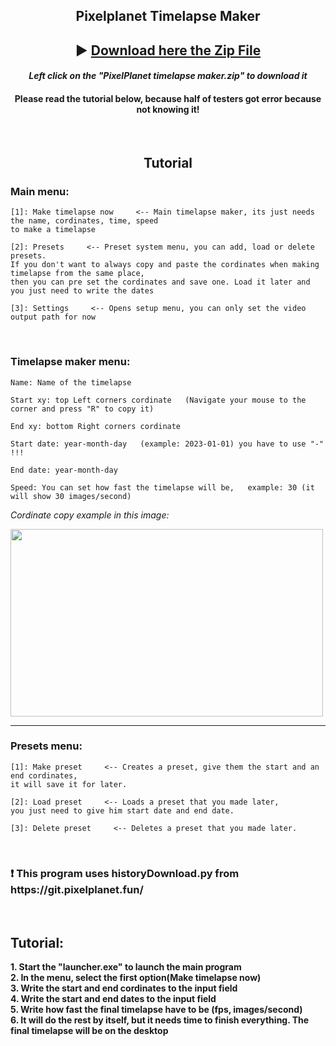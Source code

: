 <h2 align="center"> Pixelplanet Timelapse Maker </h2> 
<h2 align="center">
▶ <a href ="https://github.com/Batyoaron/pixelplanet_timelapse_maker/releases/tag/ptm1.4.1"
<strong> Download here the Zip File</strong>
</a> </h2>
<h4 align="center"> <em> Left click on the "PixelPlanet timelapse maker.zip" to download it </em> </h4>
<h4 align="center"> Please read the tutorial below, because half of testers got error because not knowing it!</h4>
<br>
<h2 align="center"> Tutorial</h2>

<h3> Main menu: </h3>

```
[1]: Make timelapse now     <-- Main timelapse maker, its just needs the name, cordinates, time, speed
to make a timelapse

[2]: Presets     <-- Preset system menu, you can add, load or delete presets.
If you don't want to always copy and paste the cordinates when making timelapse from the same place,
then you can pre set the cordinates and save one. Load it later and you just need to write the dates

[3]: Settings     <-- Opens setup menu, you can only set the video output path for now
```
<br>
<h3> Timelapse maker menu: </h3>

```
Name: Name of the timelapse

Start xy: top Left corners cordinate   (Navigate your mouse to the corner and press "R" to copy it)

End xy: bottom Right corners cordinate

Start date: year-month-day   (example: 2023-01-01) you have to use "-" !!!

End date: year-month-day

Speed: You can set how fast the timelapse will be,   example: 30 (it will show 30 images/second)
```
<em> Cordinate copy example in this image: </em>

<img src = "https://github.com/Batyoaron/pixelplanet_timelapse_maker/assets/111697446/ca9d393f-ef71-48a3-9c77-030b3edf45d4" width = 500 height = 300>

-----

<h3> Presets menu: </h3>

```
[1]: Make preset     <-- Creates a preset, give them the start and an end cordinates,
it will save it for later. 

[2]: Load preset     <-- Loads a preset that you made later,
you just need to give him start date and end date.

[3]: Delete preset     <-- Deletes a preset that you made later.
```

<br>

<h3>❗ This program uses historyDownload.py from https://git.pixelplanet.fun/</h3>
<br>
<h2> Tutorial: </h2>
<b> 1. Start the "launcher.exe" to launch the main program </b>
<br>
<b> 2. In the menu, select the first option(Make timelapse now)</b>
<br>
<b> 3. Write the start and end cordinates to the input field </b>
<br>
<b> 4. Write the start and end dates to the input field </b>
<br>
<b> 5. Write how fast the final timelapse have to be (fps, images/second) </b>
<br>
<b> 6. It will do the rest by itself, but it needs time to finish everything. The final timelapse will be on the desktop</b>
